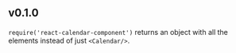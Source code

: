## v0.1.0
`require('react-calendar-component')` returns an object with all the elements instead of just `<Calendar/>`.